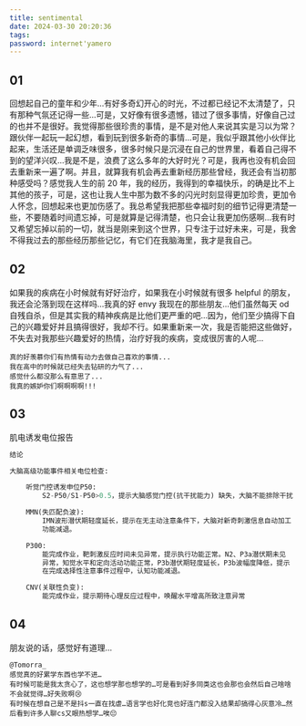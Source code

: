 ```yaml
---
title: sentimental
date: 2024-03-30 20:20:36
tags:
password: internet'yamero
---
```


## 01

回想起自己的童年和少年...有好多奇幻开心的时光，不过都已经记不太清楚了，只有那种气氛还记得一些...可是，又好像有很多遗憾，错过了很多事情，好像自己过的也并不是很好。我觉得那些很珍贵的事情，是不是对他人来说其实是习以为常？跟伙伴一起玩一起幻想，看到玩到很多新奇的事情...可是，我似乎跟其他小伙伴比起来，生活还是单调乏味很多，很多时候只是沉浸在自己的世界里，看着自己得不到的望洋兴叹...我是不是，浪费了这么多年的大好时光？可是，我再也没有机会回去重新来一遍了啊。并且，就算我有机会再去重新经历那些曾经，我还会有当初那种感受吗？感觉我人生的前 20 年，我的经历，我得到的幸福快乐，的确是比不上其他的孩子，可是，这也让我人生中那为数不多的闪光时刻显得更加珍贵，更加令人怀念，回想起来也更加伤感了。我总希望我把那些幸福时刻的细节记得更清楚一些，不要随着时间遗忘掉，可是就算是记得清楚，也只会让我更加伤感啊...我有时又希望忘掉以前的一切，就当是刚来到这个世界，只专注于过好未来，可是，我舍不得我过去的那些经历那些记忆，有它们在我脑海里，我才是我自己。

## 02

如果我的疾病在小时候就有好好治疗，如果我在小时候就有很多 helpful 的朋友，我还会沦落到现在这样吗...我真的好 envy 我现在的那些朋友...他们虽然每天 od 自残自杀，但是其实我的精神疾病是比他们更严重的吧...因为，他们至少搞得下自己的兴趣爱好并且搞得很好，我却不行。如果重新来一次，我是否能把这些做好，不失去对我那些兴趣爱好的热情，治疗好我的疾病，变成很厉害的人呢...

```Florent
真的好羡慕你们有热情有动力去做自己喜欢的事情...
我在高中的时候就已经失去钻研的力气了...
感觉什么都没那么有意思了...
我真的嫉妒你们啊啊啊啊!!!
```

## 03

肌电诱发电位报告

```python
结论

大脑高级功能事件相关电位检查:

    听觉门控诱发申位P50:
        S2-P50/S1-P50>0.5，提示大脑感觉门控(抗干扰能力) 缺失，大脑不能排除干扰

    MMN(失匹配负波):
        IMN波形潜伏期轻度延长，提示在无主动注意条件下，大脑对新奇刺激信息自动加工
        功能减退。

    P300:
        能完成作业，靶刺激反应时间未见异常，提示执行功能正常。N2、P3a潜伏期未见
        异常，知觉水平和定向活动功能正常，P3b潜伏期轻度延长，P3b波幅度降低，提示
        在完成选择性注意事件过程中，认知功能减退。

    CNV(关联性负变):
        能完成作业，提示期待心理反应过程中，唤醒水平增高所致注意异常

```

## 04

朋友说的话，感觉好有道理...

```
@Tomorra_
感觉真的好累学东西也学不进…
有时候可能是我太贪心了，这也想学那也想学的…可是看到好多同类这也会那也会然后自己啥啥不会就觉得…好失败啊😢
有时候在想自己是不是抖s一直在找虐…语言学也好化竞也好连门都没入结果却搞得心灰意冷…然后看到许多人聊cs又眼热想学…唉😔

```
